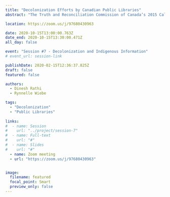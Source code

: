 ```yaml
---
title: "Decolonization Efforts by Canadian Public Libraries"
abstract: "The Truth and Reconciliation Commission of Canada’s 2015 Calls to Action and the CFLA-FCAB Truth and Reconciliation Committee’s 2017 Report and Recommendations provide libraries with information for furthering reconciliation and decolonization efforts. Public libraries in Canada have responded to these documents by undertaking various initiatives, which are communicated by libraries, for example, through websites. This paper analyzes content from five public library websites and the findings suggest that libraries have taken various initiatives in different areas including online and physical spaces, collection, and programs. Interestingly, decolonization and reconciliation related work also features in some public libraries’ strategic plans."

location: https://zoom.us/j/97680430963

date: 2020-10-15T13:00:00.763Z
date_end: 2020-10-15T13:30:00.471Z
all_day: false

event: "Session #7 - Decolonization and Indigenous Information"
# event_url: session-link

publishDate: 2020-02-15T12:36:37.825Z
draft: false
featured: false

authors:
  - Dinesh Rathi
  - Rynnelle Wiebe

tags:
  - "Decolonization"
  - "Public Libraries"
  
links:
#  - name: Session
#    url: "../project/session-7"
#  - name: Full-text
#    url: "#"
#  - name: Slides
#    url: "#"
  - name: Zoom meeting
  - url: "https://zoom.us/j/97680430963"


image:
  filename: featured
  focal_point: Smart
  preview_only: false
---
```

